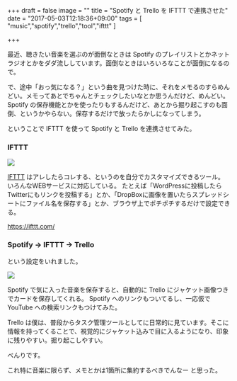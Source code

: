 +++
draft = false
image = ""
title = "Spotify と Trello を IFTTT で連携させた"
date = "2017-05-03T12:18:36+09:00"
tags = [
  "music","spotify","trello","tool","ifttt"
]

+++

最近、聴きたい音楽を選ぶのが面倒なときは Spotify のプレイリストとかネットラジオとかをダダ流ししています。面倒なときはいろいろなことが面倒になるので。

で、途中「おっ気になる？」という曲を見つけた時に、それをメモるのすらめんどい。メモってあとでちゃんとチェックしたいなとか思うんだけど、めんどい。Spotify の保存機能とかを使ったりもするんだけど、あとから掘り起こすのも面倒、というかやらない。保存するだけで放ったらかしになってしまう。

ということで IFTTT を使って Spotify と Trello を連携させてみた。

### IFTTT

![](/media/ifttt-spotify-01.jpg)

[IFTTT](https://ifttt.com/) はアレしたらコレする、というのを自分でカスタマイズできるツール。いろんなWEBサービスに対応している。
たとえば「WordPressに投稿したらTwitterにもリンクを投稿する」とか、「DropBoxに画像を置いたらスプレッドシートにファイル名を保存する」とか、ブラウザ上でポチポチするだけで設定できる。

https://ifttt.com/

### Spotify → IFTTT → Trello

という設定をいれました。

![](/media/ifttt-spotify-02.jpg)

Spotify で気に入った音楽を保存すると、自動的に Trello にジャケット画像つきでカードを保存してくれる。
Spotify へのリンクもついてるし、一応仮で YouTube への検索リンクもつけてみた。

Trello は僕は、普段からタスク管理ツールとしてに日常的に見ています。そこに情報を持ってくることで、視覚的にジャケット込みで目に入るようになり、印象に残りやすい。掘り起こしやすい。

べんりです。

これ特に音楽に限らず、メモとかは1箇所に集約するべきでんなー と思った。

